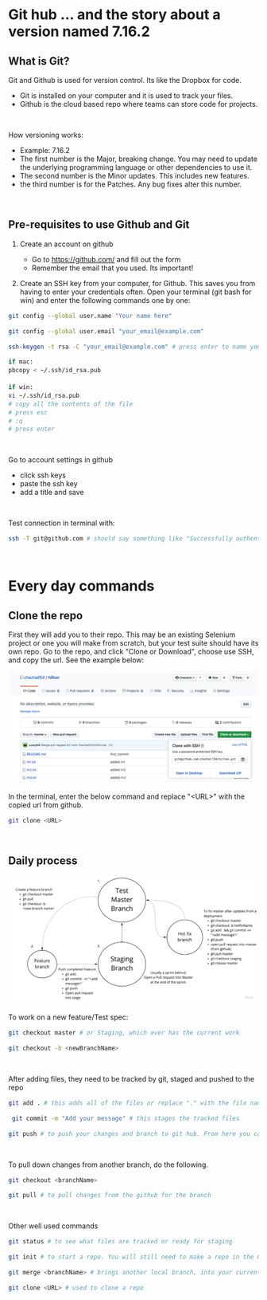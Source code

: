 

# Git hub ... and the story about a version named 7.16.2

## What is Git? 

Git and Github is used for version control. Its like the Dropbox for code.
- Git is installed on your computer and it is used to track your files. 
- Github is the cloud based repo where teams can store code for projects.

<br>

How versioning works:
- Example: 7.16.2
- The first number is the Major, breaking change. You may need to update the underlying programming language or other dependencies to use it.
- The second number is the Minor updates. This includes new features.
- the third number is for the Patches. Any bug fixes alter this number.

<br>

## Pre-requisites to use Github and Git

1. Create an account on github
    - Go to https://github.com/ and fill out the form
    - Remember the email that you used. Its important!

2. Create an SSH key from your computer, for Github. This saves you from having to enter your credentials often. Open your terminal (git bash for win) and enter the following commands one by one: 
``` bash
git config --global user.name "Your name here"
```
``` bash
git config --global user.email "your_email@example.com"
```
``` bash
ssh-keygen -t rsa -C "your_email@example.com" # press enter to name your file the default
```
``` bash
if mac: 
pbcopy < ~/.ssh/id_rsa.pub 

if win:
vi ~/.ssh/id_rsa.pub 
# copy all the contents of the file
# press esc 
# :q 
# press enter
```
<br>

Go to account settings in github 
- click ssh keys 
- paste the ssh key
- add a title and save

<br>

Test connection in terminal with:
``` bash
ssh -T git@github.com # should say something like "Successfully authenticated"
```

<br>

# Every day commands

## Clone the repo

First they will add you to their repo. This may be an existing Selenium project or one you will make from scratch, but your test suite should have its own repo. Go to the repo, and click "Clone or Download", choose use SSH, and copy the url. See the example below:

![alt text](../imgs/cloneHub.png "git clone")

In the terminal, enter the below command and replace "\<URL>" with the copied url from github.  
``` bash
git clone <URL>
```
<br>

## Daily process

![img text](../imgs/github_branches.jpg "github branches")

To work on a new feature/Test spec:
``` bash
git checkout master # or Staging, which ever has the current work
```
``` bash
git checkout -b <newBranchName>
```

<br>

After adding files, they need to be tracked by git, staged and pushed to the repo
``` bash
git add . # this adds all of the files or replace "." with the file name
```
``` bash
 git commit -m "Add your message" # this stages the tracked files 
```
``` bash
git push # to push your changes and branch to git hub. From here you can open pull request into staging
```

<br>

To pull down changes from another branch, do the following. 
```bash
git checkout <branchName>
```
``` bash
git pull # to pull changes from the github for the branch
```

<br>

Other well used commands
``` bash
git status # to see what files are tracked or ready for staging
```
``` bash
git init # to start a repo. You will still need to make a repo in the GUI before being able to push to it
```
``` bash
git merge <branchName> # brings another local branch, into your current branch
```
``` bash
git clone <URL> # used to clone a repo
```


